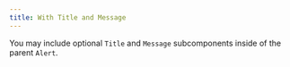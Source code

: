 ```yaml
---
title: With Title and Message
---
```


You may include optional `Title` and `Message` subcomponents inside of the parent `Alert`.
